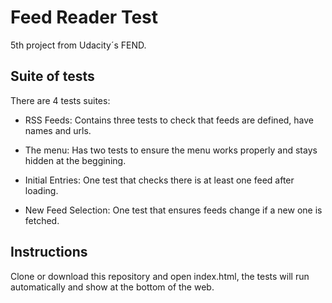 # Feed Reader Test

5th project from Udacity´s FEND. 

## Suite of tests

There are 4 tests suites:

- RSS Feeds: Contains three tests to check that feeds are defined, have names and urls.

- The menu: Has two tests to ensure the menu works properly and stays hidden at the beggining.

- Initial Entries: One test that checks there is at least one feed after loading.

- New Feed Selection: One test that ensures feeds change if a new one is fetched.

## Instructions

Clone or download this repository and open index.html, the tests will run automatically and show at the bottom of the web.